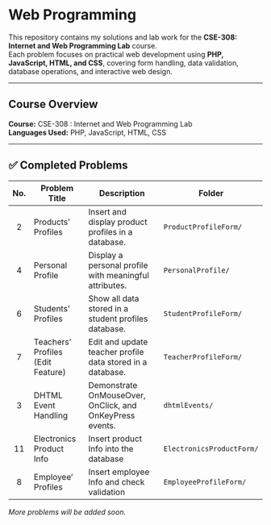 # Web Programming

This repository contains my solutions and lab work for the **CSE-308: Internet and Web Programming Lab** course.  
Each problem focuses on practical web development using **PHP, JavaScript, HTML, and CSS**, covering form handling, data validation, database operations, and interactive web design.

---

## Course Overview

**Course:** CSE-308 : Internet and Web Programming Lab  
**Languages Used:** PHP, JavaScript, HTML, CSS

---

## ✅ Completed Problems

| No. | Problem Title                     | Description                                                | Folder                    |
| :-: | --------------------------------- | ---------------------------------------------------------- | ------------------------- |
|  2  | Products’ Profiles                | Insert and display product profiles in a database.         | `ProductProfileForm/`     |
|  4  | Personal Profile                  | Display a personal profile with meaningful attributes.     | `PersonalProfile/`        |
|  6  | Students’ Profiles                | Show all data stored in a student profiles database.       | `StudentProfileForm/`     |
|  7  | Teachers’ Profiles (Edit Feature) | Edit and update teacher profile data stored in a database. | `TeacherProfileForm/`     |
|  3  | DHTML Event Handling              | Demonstrate OnMouseOver, OnClick, and OnKeyPress events.   | `dhtmlEvents/`            |
| 11  | Electronics Product Info          | Insert product Info into the database                      | `ElectronicsProductForm/` |
|  8  | Employee’ Profiles                | Insert employee Info and check validation                  | `EmployeeProfileForm/`    |

_More problems will be added soon._
